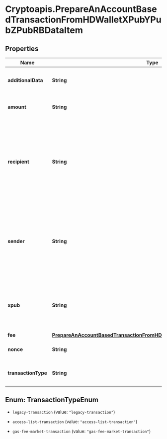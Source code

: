# Cryptoapis.PrepareAnAccountBasedTransactionFromHDWalletXPubYPubZPubRBDataItem

## Properties

Name | Type | Description | Notes
------------ | ------------- | ------------- | -------------
**additionalData** | **String** | Representation of the additional data. | [optional] 
**amount** | **String** | Representation of the amount of the transaction | 
**recipient** | **String** | Represents a list of recipient addresses with the respective amounts. In account-based protocols like Ethereum there is only one address in this list. | 
**sender** | **String** | Represents a  sender address with the respective amount. In account-based protocols like Ethereum there is only one address in this list. | 
**xpub** | **String** | Defines the account extended publicly known key which is used to derive all child public keys. | 
**fee** | [**PrepareAnAccountBasedTransactionFromHDWalletXPubYPubZPubRBDataItemFee**](PrepareAnAccountBasedTransactionFromHDWalletXPubYPubZPubRBDataItemFee.md) |  | 
**nonce** | **String** | Representation of the nonce value | [optional] 
**transactionType** | **String** | Representation of the transaction type | [optional] 



## Enum: TransactionTypeEnum


* `legacy-transaction` (value: `"legacy-transaction"`)

* `access-list-transaction` (value: `"access-list-transaction"`)

* `gas-fee-market-transaction` (value: `"gas-fee-market-transaction"`)




